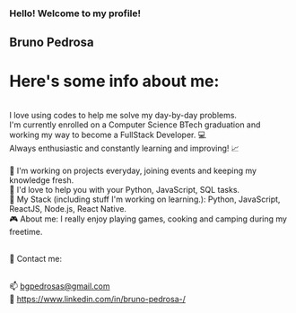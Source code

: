 ### Hello! Welcome to my profile!

## Bruno Pedrosa

# Here's some info about me:
<br />I love using codes to help me solve my day-by-day problems. 
<br />I'm currently enrolled on a Computer Science BTech graduation and working my way to become a FullStack Developer. :computer:
<br />Always enthusiastic and constantly learning and improving! :chart_with_upwards_trend:
<br /><br />
:hammer:  I'm working on projects everyday, joining events and keeping my knowledge fresh.<br />
:file_folder:  I'd love to help you with your Python, JavaScript, SQL tasks.<br />
:floppy_disk:  My Stack (including stuff I'm working on learning.): Python, JavaScript, ReactJS, Node.js, React Native.<br />
:video_game:  About me:  I really enjoy playing games, cooking and camping during my freetime.<br /><br />

:email:  Contact me:<br /><br />

:mailbox: bgpedrosas@gmail.com<br />
:briefcase: https://www.linkedin.com/in/bruno-pedrosa-/
